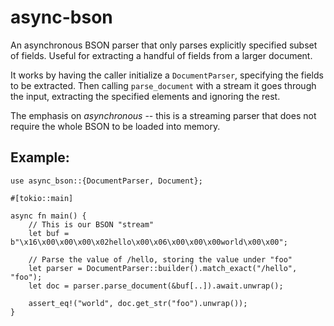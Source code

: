 # async-bson

An asynchronous BSON parser that only parses explicitly specified subset of fields. Useful for extracting a handful of fields from a larger document.

It works by having the caller initialize a `DocumentParser`, specifying the fields to be extracted. Then calling `parse_document` with a stream it goes through the input, extracting the specified elements and ignoring the rest.

The emphasis on *asynchronous* -- this is a streaming parser that does not require the whole BSON to be loaded into memory.

## Example:
```
use async_bson::{DocumentParser, Document};

#[tokio::main]

async fn main() {
    // This is our BSON "stream"
    let buf = b"\x16\x00\x00\x00\x02hello\x00\x06\x00\x00\x00world\x00\x00";

    // Parse the value of /hello, storing the value under "foo"
    let parser = DocumentParser::builder().match_exact("/hello", "foo");
    let doc = parser.parse_document(&buf[..]).await.unwrap();

    assert_eq!("world", doc.get_str("foo").unwrap());
}
```
